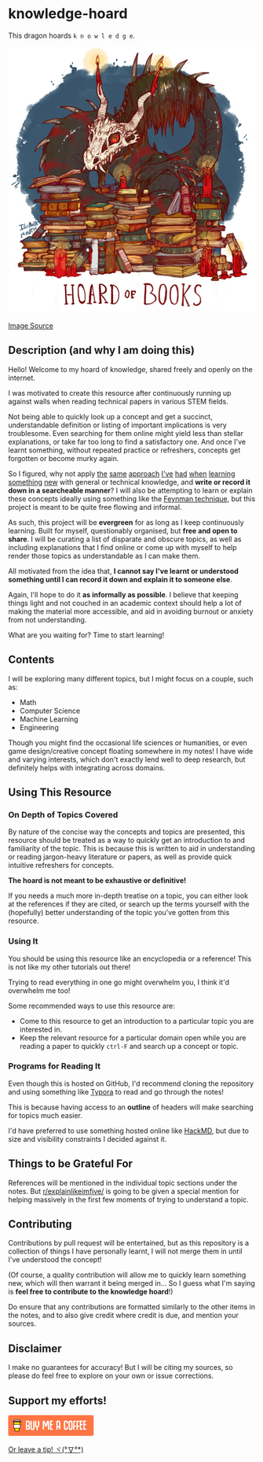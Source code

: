# knowledge-hoard

This dragon hoards `k n o w l e d g e`.

![image-20200531174459499](./The-Hoard/assets/README/image-20200531174459499.png)

[Image Source](https://iguanamouth.tumblr.com/post/90613272412/unusual-hoard-commission-for-fatetea-this-dragon)

## Description (and why I am doing this)

Hello! Welcome to my hoard of knowledge, shared freely and openly on the internet.

I was motivated to create this resource after continuously running up against walls when reading technical papers in various STEM fields. 

Not being able to quickly look up a concept and get a succinct, understandable definition or listing of important implications is very troublesome. Even searching for them online might yield less than stellar explanations, or take far too long to find a satisfactory one. And once I've learnt something, without repeated practice or refreshers, concepts get forgotten or become murky again.

So I figured, why not apply [the](https://github.com/methylDragon/coding-notes) [same](https://github.com/methylDragon/ros-tutorials) [approach](https://github.com/methylDragon/python-data-tools-reference) [I've](https://github.com/methylDragon/linux-reference) [had](https://github.com/methylDragon/docker-reference) [when](https://github.com/methylDragon/moveit-tutorial) [learning](https://github.com/methylDragon/pcl-ros-tutorial) [something](https://github.com/methylDragon/ros-sensor-fusion-tutorial) [new](https://github.com/methylDragon/opencv-python-reference) with general or technical knowledge, and **write or record it down in a searcheable manner**? I will also be attempting to learn or explain these concepts ideally using something like the [Feynman technique](https://www.quora.com/What-is-the-Feynman-technique-in-detail), but this project is meant to be quite free flowing and informal.

As such, this project will be **evergreen** for as long as I keep continuously learning. Built for myself, questionably organised, but **free and open to share**. I will be curating a list of disparate and obscure topics, as well as including explanations that I find online or come up with myself to help render those topics as understandable as I can make them.

All motivated from the idea that, **I cannot say I've learnt or understood something until I can record it down and explain it to someone else**.

Again, I'll hope to do it **as informally as possible**. I believe that keeping things light and not couched in an academic context should help a lot of making the material more accessible, and aid in avoiding burnout or anxiety from not understanding.

What are you waiting for? Time to start learning!



## Contents

I will be exploring many different topics, but I might focus on a couple, such as:

- Math
- Computer Science
- Machine Learning
- Engineering

Though you might find the occasional life sciences or humanities, or even game design/creative concept floating somewhere in my notes! I have wide and varying interests, which don't exactly lend well to deep research, but definitely helps with integrating across domains.



## Using This Resource

### On Depth of Topics Covered

By nature of the concise way the concepts and topics are presented, this resource should be treated as a way to quickly get an introduction to and familiarity of the topic. This is because this is written to aid in understanding or reading jargon-heavy literature or papers, as well as provide quick intuitive refreshers for concepts.

**The hoard is not meant to be exhaustive or definitive!**

If you needs a much more in-depth treatise on a topic, you can either look at the references if they are cited, or search up the terms yourself with the (hopefully) better understanding of the topic you've gotten from this resource.



### Using It

You should be using this resource like an encyclopedia or a reference! This is not like my other tutorials out there!

Trying to read everything in one go might overwhelm you, I think it'd overwhelm me too!

Some recommended ways to use this resource are:

- Come to this resource to get an introduction to a particular topic you are interested in.
- Keep the relevant resource for a particular domain open while you are reading a paper to quickly `ctrl-F` and search up a concept or topic.



### Programs for Reading It

Even though this is hosted on GitHub, I'd recommend cloning the repository and using something like [Typora](https://typora.io/) to read and go through the notes!

This is because having access to an **outline** of headers will make searching for topics much easier.

I'd have preferred to use something hosted online like [HackMD](https://hackmd.io/), but due to size and visibility constraints I decided against it.



## Things to be Grateful For

References will be mentioned in the individual topic sections under the notes. But [r/explainlikeimfive/](https://www.reddit.com/r/explainlikeimfive/) is going to be given a special mention for helping massively in the first few moments of trying to understand a topic.



## Contributing

Contributions by pull request will be entertained, but as this repository is a collection of things I have personally learnt, I will not merge them in until I've understood the concept!

(Of course, a quality contribution will allow me to quickly learn something new, which will then warrant it being merged in... So I guess what I'm saying is **feel free to contribute to the knowledge hoard**!)

Do ensure that any contributions are formatted similarly to the other items in the notes, and to also give credit where credit is due, and mention your sources.



## Disclaimer

I make no guarantees for accuracy! But I will be citing my sources, so please do feel free to explore on your own or issue corrections.



## Support my efforts!

[![Yeah! Buy the DRAGON a COFFEE!](./The-Hoard/assets/README/COFFEE%20BUTTON%20%E3%83%BE(%C2%B0%E2%88%87%C2%B0%5E).png)](https://www.buymeacoffee.com/methylDragon)

[Or leave a tip! ヾ(°∇°*)](https://www.paypal.me/methylDragon)

